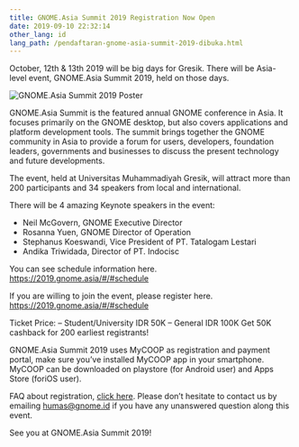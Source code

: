 ```yaml
---
title: GNOME.Asia Summit 2019 Registration Now Open
date: 2019-09-10 22:32:14
other_lang: id
lang_path: /pendaftaran-gnome-asia-summit-2019-dibuka.html
---
```

October, 12th & 13th 2019 will be big days for Gresik. There will be Asia-level event, GNOME.Asia Summit 2019, held on those days.
<!--more-->

![GNOME.Asia Summit 2019 Poster](/pendataran-gnome-asia-summit-2019-dibuka/feed-dark-purple-min.png)

GNOME.Asia Summit is the featured annual GNOME conference in Asia. It focuses primarily on the GNOME desktop, but also covers applications and platform development tools. The summit brings together the GNOME community in Asia to provide a forum for users, developers, foundation leaders, governments and businesses to discuss the present technology and future developments.

The event, held at Universitas Muhammadiyah Gresik, will attract more than 200 participants and 34 speakers from local and international.

There will be  4 amazing Keynote speakers in the event:
- Neil McGovern, GNOME Executive Director
- Rosanna Yuen, GNOME Director of Operation
- Stephanus Koeswandi, Vice President of PT. Tatalogam Lestari
- Andika Triwidada, Director of PT. Indocisc

You can see schedule information here.
https://2019.gnome.asia/#/#schedule

If you are willing to join the event, please register here.
https://2019.gnome.asia/#/#schedule

Ticket Price:
– Student/University  IDR 50K
– General IDR 100K
Get 50K cashback for 200 earliest registrants!

GNOME.Asia Summit 2019 uses MyCOOP as registration and payment portal, make sure you’ve installed MyCOOP app in your smartphone. MyCOOP can be downloaded on playstore (for Android user) and Apps Store (foriOS user).

FAQ about registration, [click here](https://gnome.id/tilil-gnome-asia-summit-2019/). Please don’t hesitate to contact us by emailing humas@gnome.id if you have any unanswered question along this event.

See you at GNOME.Asia Summit 2019!

